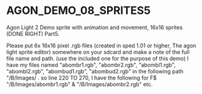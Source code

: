 # AGON_DEMO_08_SPRITES5
Agon Light 2 Demo sprite with animation and movement, 16x16 sprites (DONE RIGHT) Part5.<br>

Please put 6x 16x16 pixel .rgb files (created in sped 1.01 or higher, The agon light sprite editor) somewhere on your sdcard and make a note of the full file name and path. (use the included one for the purpose of this demo) I have my files named "abombr1.rgb", "abombr2.rgb", "abombl1.rgb", "abombl2.rgb", "abombud1.rgb", "abombud2.rgb" in the following path "/B/Images/ . so line 220 TO 270, I have the following for F$ "/B/Images/abombr1.rgb" & "/B/Images/abombr2.rgb" etc.
